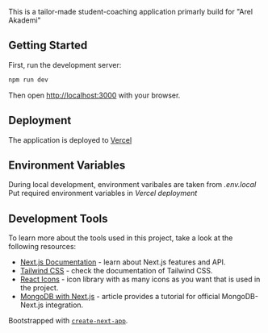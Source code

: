This is a tailor-made student-coaching application primarly build for "Arel Akademi"

## Getting Started

First, run the development server:

```bash
npm run dev
```

Then open [http://localhost:3000](http://localhost:3000) with your browser.



## Deployment

The application is deployed to [Vercel](https://vercel.com/dashboard)



## Environment Variables

During local development, environment varibales are taken from *.env.local*
Put required environment variables in *Vercel deployment* 



## Development Tools

To learn more about the tools used in this project, take a look at the following resources:

- [Next.js Documentation](https://nextjs.org/docs) - learn about Next.js features and API.
- [Tailwind CSS](https://tailwindcss.com/docs) - check the documentation of Tailwind CSS.
- [React Icons](https://react-icons.github.io/react-icons) - icon library with as many icons as you want that is used in the project.
- [MongoDB with Next.js](https://www.mongodb.com/developer/languages/javascript/nextjs-with-mongodb) - article provides a tutorial for official MongoDB-Next.js integration.

Bootstrapped with [`create-next-app`](https://github.com/vercel/next.js/tree/canary/packages/create-next-app).
